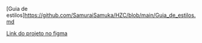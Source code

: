 [Guia de estilos]https://github.com/SamuraiSamuka/HZC/blob/main/Guia_de_estilos.md

[Link do projeto no figma](https://www.figma.com/file/ibWktwVpnog76rMYOdVhks/Dispondo-elementos-com-flexbox-e-grid?node-id=54%3A2358)
